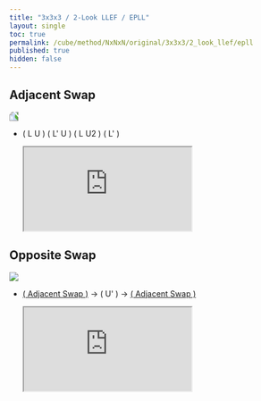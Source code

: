 ```yaml
---
title: "3x3x3 / 2-Look LLEF / EPLL"
layout: single
toc: true
permalink: /cube/method/NxNxN/original/3x3x3/2_look_llef/epll
published: true
hidden: false
---
```


<head>
  <base target="_blank">
  <link
    rel   = "stylesheet"
    type  = "text/css"
    href  = "/assets/css/ruwix/img.css"
  >
  <link
    rel   = "stylesheet"
    type  = "text/css"
    href  = "/assets/css/ruwix/iframe_w_ul.css"
  >
</head>



## Adjacent Swap

<a href="https://logiqx.github.io/cubing-algs/html/2lllef.html#case-Adj">
  <img src="https://www.speedsolving.com/wiki/images/f/fc/LLE_OA.jpg" style="transform:rotate(-90deg)">
</a>

- ( L U ) ( L' U ) ( L U2 ) ( L' )

  <iframe
    scrolling = "no"
    src       = "https://ruwix.com/widget/3d/?alg=L%20U%20L'%20U%20L%20U2%20L'&colored=U*/em&solved=U-&hover=9&speed=500&flags=canvas"
  ></iframe>



## Opposite Swap

<a href="https://logiqx.github.io/cubing-algs/html/2lllef.html#case-Opp">
  <img src="https://www.speedsolving.com/wiki/images/3/3a/LLE_OO.jpg">
</a>

- [( Adjacent Swap )](#adjacent-swap) -> ( U' ) -> [( Adjacent Swap )](#adjacent-swap)

  <iframe
    scrolling = "no"
    src       = "https://ruwix.com/widget/3d/?alg=L%20U%20L'%20U%20L%20U2%20L'%20U'%20L%20U%20L'%20U%20L%20U2%20L'&colored=U*/em&solved=U-&hover=9&speed=500&flags=canvas"
  ></iframe>
